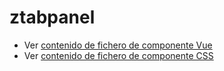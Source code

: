 # ztabpanel

 - Ver [contenido de fichero de componente Vue](./ztabpanel.vue)
 - Ver [contenido de fichero de componente CSS](./ztabpanel.css)
